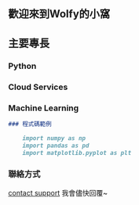 ## 歡迎來到Wolfy的小窩

## 主要專長

### Python
### Cloud Services
### Machine Learning


```markdown
### 程式碼範例

    import numpy as np
    import pandas as pd
    import matplotlib.pyplot as plt

```


### 聯絡方式

 [contact support](wolfytien@gmail.com) 我會儘快回覆~
